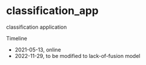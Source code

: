 # classification_app

classification application

Timeline
- 2021-05-13, online
- 2022-11-29, to be modified to lack-of-fusion model

